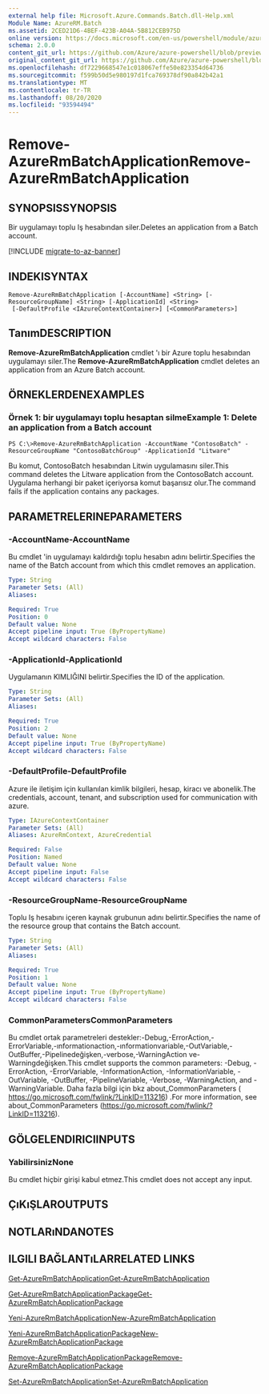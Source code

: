 ```yaml
---
external help file: Microsoft.Azure.Commands.Batch.dll-Help.xml
Module Name: AzureRM.Batch
ms.assetid: 2CED21D6-4BEF-423B-A04A-5B812CEB975D
online version: https://docs.microsoft.com/en-us/powershell/module/azurerm.batch/remove-azurermbatchapplication
schema: 2.0.0
content_git_url: https://github.com/Azure/azure-powershell/blob/preview/src/ResourceManager/AzureBatch/Commands.Batch/help/Remove-AzureRmBatchApplication.md
original_content_git_url: https://github.com/Azure/azure-powershell/blob/preview/src/ResourceManager/AzureBatch/Commands.Batch/help/Remove-AzureRmBatchApplication.md
ms.openlocfilehash: df7229668547e1c018067effe50e823354d64736
ms.sourcegitcommit: f599b50d5e980197d1fca769378df90a842b42a1
ms.translationtype: MT
ms.contentlocale: tr-TR
ms.lasthandoff: 08/20/2020
ms.locfileid: "93594494"
---
```

# <span data-ttu-id="867a2-101">Remove-AzureRmBatchApplication</span><span class="sxs-lookup"><span data-stu-id="867a2-101">Remove-AzureRmBatchApplication</span></span>

## <span data-ttu-id="867a2-102">SYNOPSIS</span><span class="sxs-lookup"><span data-stu-id="867a2-102">SYNOPSIS</span></span>
<span data-ttu-id="867a2-103">Bir uygulamayı toplu Iş hesabından siler.</span><span class="sxs-lookup"><span data-stu-id="867a2-103">Deletes an application from a Batch account.</span></span>

[!INCLUDE [migrate-to-az-banner](../../includes/migrate-to-az-banner.md)]

## <span data-ttu-id="867a2-104">INDEKI</span><span class="sxs-lookup"><span data-stu-id="867a2-104">SYNTAX</span></span>

```
Remove-AzureRmBatchApplication [-AccountName] <String> [-ResourceGroupName] <String> [-ApplicationId] <String>
 [-DefaultProfile <IAzureContextContainer>] [<CommonParameters>]
```

## <span data-ttu-id="867a2-105">Tanım</span><span class="sxs-lookup"><span data-stu-id="867a2-105">DESCRIPTION</span></span>
<span data-ttu-id="867a2-106">**Remove-AzureRmBatchApplication** cmdlet 'ı bir Azure toplu hesabından uygulamayı siler.</span><span class="sxs-lookup"><span data-stu-id="867a2-106">The **Remove-AzureRmBatchApplication** cmdlet deletes an application from an Azure Batch account.</span></span>

## <span data-ttu-id="867a2-107">ÖRNEKLERDEN</span><span class="sxs-lookup"><span data-stu-id="867a2-107">EXAMPLES</span></span>

### <span data-ttu-id="867a2-108">Örnek 1: bir uygulamayı toplu hesaptan silme</span><span class="sxs-lookup"><span data-stu-id="867a2-108">Example 1: Delete an application from a Batch account</span></span>
```
PS C:\>Remove-AzureRmBatchApplication -AccountName "ContosoBatch" -ResourceGroupName "ContosoBatchGroup" -ApplicationId "Litware"
```

<span data-ttu-id="867a2-109">Bu komut, ContosoBatch hesabından Litwin uygulamasını siler.</span><span class="sxs-lookup"><span data-stu-id="867a2-109">This command deletes the Litware application from the ContosoBatch account.</span></span>
<span data-ttu-id="867a2-110">Uygulama herhangi bir paket içeriyorsa komut başarısız olur.</span><span class="sxs-lookup"><span data-stu-id="867a2-110">The command fails if the application contains any packages.</span></span>

## <span data-ttu-id="867a2-111">PARAMETRELERINE</span><span class="sxs-lookup"><span data-stu-id="867a2-111">PARAMETERS</span></span>

### <span data-ttu-id="867a2-112">-AccountName</span><span class="sxs-lookup"><span data-stu-id="867a2-112">-AccountName</span></span>
<span data-ttu-id="867a2-113">Bu cmdlet 'in uygulamayı kaldırdığı toplu hesabın adını belirtir.</span><span class="sxs-lookup"><span data-stu-id="867a2-113">Specifies the name of the Batch account from which this cmdlet removes an application.</span></span>

```yaml
Type: String
Parameter Sets: (All)
Aliases: 

Required: True
Position: 0
Default value: None
Accept pipeline input: True (ByPropertyName)
Accept wildcard characters: False
```

### <span data-ttu-id="867a2-114">-ApplicationId</span><span class="sxs-lookup"><span data-stu-id="867a2-114">-ApplicationId</span></span>
<span data-ttu-id="867a2-115">Uygulamanın KIMLIĞINI belirtir.</span><span class="sxs-lookup"><span data-stu-id="867a2-115">Specifies the ID of the application.</span></span>

```yaml
Type: String
Parameter Sets: (All)
Aliases: 

Required: True
Position: 2
Default value: None
Accept pipeline input: True (ByPropertyName)
Accept wildcard characters: False
```

### <span data-ttu-id="867a2-116">-DefaultProfile</span><span class="sxs-lookup"><span data-stu-id="867a2-116">-DefaultProfile</span></span>
<span data-ttu-id="867a2-117">Azure ile iletişim için kullanılan kimlik bilgileri, hesap, kiracı ve abonelik.</span><span class="sxs-lookup"><span data-stu-id="867a2-117">The credentials, account, tenant, and subscription used for communication with azure.</span></span>

```yaml
Type: IAzureContextContainer
Parameter Sets: (All)
Aliases: AzureRmContext, AzureCredential

Required: False
Position: Named
Default value: None
Accept pipeline input: False
Accept wildcard characters: False
```

### <span data-ttu-id="867a2-118">-ResourceGroupName</span><span class="sxs-lookup"><span data-stu-id="867a2-118">-ResourceGroupName</span></span>
<span data-ttu-id="867a2-119">Toplu Iş hesabını içeren kaynak grubunun adını belirtir.</span><span class="sxs-lookup"><span data-stu-id="867a2-119">Specifies the name of the resource group that contains the Batch account.</span></span>

```yaml
Type: String
Parameter Sets: (All)
Aliases: 

Required: True
Position: 1
Default value: None
Accept pipeline input: True (ByPropertyName)
Accept wildcard characters: False
```

### <span data-ttu-id="867a2-120">CommonParameters</span><span class="sxs-lookup"><span data-stu-id="867a2-120">CommonParameters</span></span>
<span data-ttu-id="867a2-121">Bu cmdlet ortak parametreleri destekler:-Debug,-ErrorAction,-ErrorVariable,-ınformationaction,-ınformationvariable,-OutVariable,-OutBuffer,-Pipelinedeğişken,-verbose,-WarningAction ve-Warningdeğişken.</span><span class="sxs-lookup"><span data-stu-id="867a2-121">This cmdlet supports the common parameters: -Debug, -ErrorAction, -ErrorVariable, -InformationAction, -InformationVariable, -OutVariable, -OutBuffer, -PipelineVariable, -Verbose, -WarningAction, and -WarningVariable.</span></span> <span data-ttu-id="867a2-122">Daha fazla bilgi için bkz about_CommonParameters ( https://go.microsoft.com/fwlink/?LinkID=113216) .</span><span class="sxs-lookup"><span data-stu-id="867a2-122">For more information, see about_CommonParameters (https://go.microsoft.com/fwlink/?LinkID=113216).</span></span>

## <span data-ttu-id="867a2-123">GÖLGELENDIRICI</span><span class="sxs-lookup"><span data-stu-id="867a2-123">INPUTS</span></span>

### <span data-ttu-id="867a2-124">Yabilirsiniz</span><span class="sxs-lookup"><span data-stu-id="867a2-124">None</span></span>
<span data-ttu-id="867a2-125">Bu cmdlet hiçbir girişi kabul etmez.</span><span class="sxs-lookup"><span data-stu-id="867a2-125">This cmdlet does not accept any input.</span></span>

## <span data-ttu-id="867a2-126">ÇıKıŞLAR</span><span class="sxs-lookup"><span data-stu-id="867a2-126">OUTPUTS</span></span>

## <span data-ttu-id="867a2-127">NOTLARıNDA</span><span class="sxs-lookup"><span data-stu-id="867a2-127">NOTES</span></span>

## <span data-ttu-id="867a2-128">ILGILI BAĞLANTıLAR</span><span class="sxs-lookup"><span data-stu-id="867a2-128">RELATED LINKS</span></span>

[<span data-ttu-id="867a2-129">Get-AzureRmBatchApplication</span><span class="sxs-lookup"><span data-stu-id="867a2-129">Get-AzureRmBatchApplication</span></span>](./Get-AzureRmBatchApplication.md)

[<span data-ttu-id="867a2-130">Get-AzureRmBatchApplicationPackage</span><span class="sxs-lookup"><span data-stu-id="867a2-130">Get-AzureRmBatchApplicationPackage</span></span>](./Get-AzureRmBatchApplicationPackage.md)

[<span data-ttu-id="867a2-131">Yeni-AzureRmBatchApplication</span><span class="sxs-lookup"><span data-stu-id="867a2-131">New-AzureRmBatchApplication</span></span>](./New-AzureRmBatchApplication.md)

[<span data-ttu-id="867a2-132">Yeni-AzureRmBatchApplicationPackage</span><span class="sxs-lookup"><span data-stu-id="867a2-132">New-AzureRmBatchApplicationPackage</span></span>](./New-AzureRmBatchApplicationPackage.md)

[<span data-ttu-id="867a2-133">Remove-AzureRmBatchApplicationPackage</span><span class="sxs-lookup"><span data-stu-id="867a2-133">Remove-AzureRmBatchApplicationPackage</span></span>](./Remove-AzureRmBatchApplicationPackage.md)

[<span data-ttu-id="867a2-134">Set-AzureRmBatchApplication</span><span class="sxs-lookup"><span data-stu-id="867a2-134">Set-AzureRmBatchApplication</span></span>](./Set-AzureRmBatchApplication.md)


